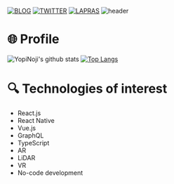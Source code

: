 [![BLOG](https://img.shields.io/badge/BLOG-yopinoji.com-008080)](https://yopinoji.com/)
[![TWITTER](https://img.shields.io/badge/Twitter-@YopiNoji-1DA1F2)](https://twitter.com/YopiNoji)
[![LAPRAS](https://img.shields.io/badge/LAPRAS-Portfolio-003089)](https://lapras.com/public/DH44BT7)
![header](https://user-images.githubusercontent.com/46310104/87062510-168d1500-c248-11ea-817c-7dc140f26056.png)

# 🌐 Profile

![YopiNoji's github stats](https://github-readme-stats.vercel.app/api?username=YopiNoji&hide=stars)
[![Top Langs](https://github-readme-stats.vercel.app/api/top-langs/?username=YopiNoji)](https://github.com/anuraghazra/github-readme-stats)


# 🔍 Technologies of interest

- React.js
- React Native
- Vue.js
- GraphQL
- TypeScript
- AR
- LiDAR
- VR
- No-code development
